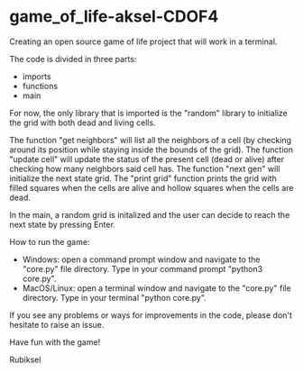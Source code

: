 # game_of_life-aksel-CDOF4
Creating an open source game of life project that will work in a terminal.

The code is divided in three parts: 
- imports
- functions
- main

For now, the only library that is imported is the "random" library to initialize the grid with both dead and living cells.

The function "get neighbors" will list all the neighbors of a cell (by checking around its position while staying inside the bounds of the grid).
The function "update cell" will update the status of the present cell (dead or alive) after checking how many neighbors said cell has.
The function "next gen" will initialize the next state grid.
The "print grid" function prints the grid with filled squares when the cells are alive and hollow squares when the cells are dead.

In the main, a random grid is initalized and the user can decide to reach the next state by pressing Enter.

How to run the game: 

- Windows: open a command prompt window and navigate to the "core.py" file directory. Type in your command prompt "python3 core.py".
- MacOS/Linux: open a terminal window and navigate to the "core.py" file directory. Type in your terminal "python core.py".

If you see any problems or ways for improvements in the code, please don't hesitate to raise an issue.

Have fun with the game!

Rubiksel